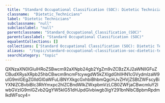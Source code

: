 ```yaml
--- 
 title: "Standard Occupational Classification (SOC): Dietetic Technicians" 
 classname:  "Dietetic_Technicians" 
 label: "Dietetic Technicians" 
 subclassname: "null" 
 subclasslabel: "null" 
 parentclassname: "Standard_Occupational_Classification_(SOC)" 
 parentclasslabel: "Standard Occupational Classification (SOC)" 
 equalentCollections: [] 
 collections: ['Standard Occupational Classification (SOC): Dietetic Technicians']
 aliases:  "/topic/standard-occupational-classification-soc-dietetic-technicians"  
 searchCategory: "topic" 
---
```

QXNzaXN0IGluIHRoZSBwcm92aXNpb24gb2YgZm9vZCBzZXJ2aWNlIGFuZCBudXRyaXRpb25hbCBwcm9ncmFtcywgdW5kZXIgdGhlIHN1cGVydmlzaW9uIG9mIGEgZGlldGl0aWFuLiBNYXkgcGxhbiBhbmQgcHJvZHVjZSBtZWFscyBiYXNlZCBvbiBlc3RhYmxpc2hlZCBndWlkZWxpbmVzLCB0ZWFjaCBwcmluY2lwbGVzIG9mIGZvb2QgYW5kIG51dHJpdGlvbiwgb3IgY291bnNlbCBpbmRpdmlkdWFscy4=